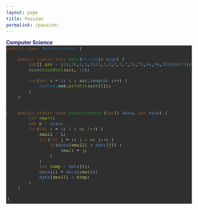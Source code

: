 ```yaml
---
layout: page
title: Passion
permalink: /passion/
---
```


**<span style='color: MidnightBlue;'>Computer Science</span>**
<br>
![me](https://github.com/tsal4/Tad-Salwan-Intro/blob/gh-pages/code.jpg?raw=true)

